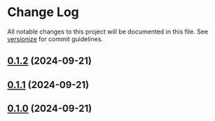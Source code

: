 # Change Log

All notable changes to this project will be documented in this file. See [versionize](https://github.com/versionize/versionize) for commit guidelines.

<a name="0.1.2"></a>
## [0.1.2](https://www.github.com/koko-u/DotnetHelpers/releases/tag/v0.1.2) (2024-09-21)

<a name="0.1.1"></a>
## [0.1.1](https://www.github.com/koko-u/DotnetHelpers/releases/tag/v0.1.1) (2024-09-21)

<a name="0.1.0"></a>
## [0.1.0](https://www.github.com/koko-u/DotnetHelpers/releases/tag/v0.1.0) (2024-09-21)

